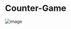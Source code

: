 # Counter-Game
![image](https://user-images.githubusercontent.com/50638690/108958169-a4a4f700-7683-11eb-9489-3c0acb565f03.png)

